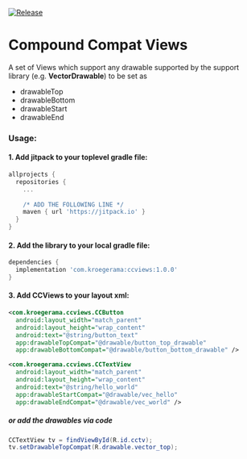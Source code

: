 [![Release](https://jitpack.io/v/kroegerama/ccviews.svg)](https://jitpack.io/#kroegerama/ccviews)

# Compound Compat Views

A set of Views which support any drawable supported by the support library (e.g. **VectorDrawable**) to be set as
- drawableTop
- drawableBottom
- drawableStart
- drawableEnd

### Usage:

#### 1. Add jitpack to your **toplevel** gradle file:

```gradle
allprojects {
  repositories {
    ...
    
    /* ADD THE FOLLOWING LINE */
    maven { url 'https://jitpack.io' }
  }
}
```

#### 2. Add the library to your **local** gradle file:

```gradle
dependencies {
  implementation 'com.kroegerama:ccviews:1.0.0'
}
```

#### 3. Add CCViews to your layout xml:

```xml
<com.kroegerama.ccviews.CCButton
  android:layout_width="match_parent"
  android:layout_height="wrap_content"
  android:text="@string/button_text"
  app:drawableTopCompat="@drawable/button_top_drawable"
  app:drawableBottomCompat="@drawable/button_bottom_drawable" />

<com.kroegerama.ccviews.CCTextView
  android:layout_width="match_parent"
  android:layout_height="wrap_content"
  android:text="@string/hello_world"
  app:drawableStartCompat="@drawable/vec_hello"
  app:drawableEndCompat="@drawable/vec_world" />
```

##### or add the drawables via code

```java
CCTextView tv = findViewById(R.id.cctv);
tv.setDrawableTopCompat(R.drawable.vector_top);
```
